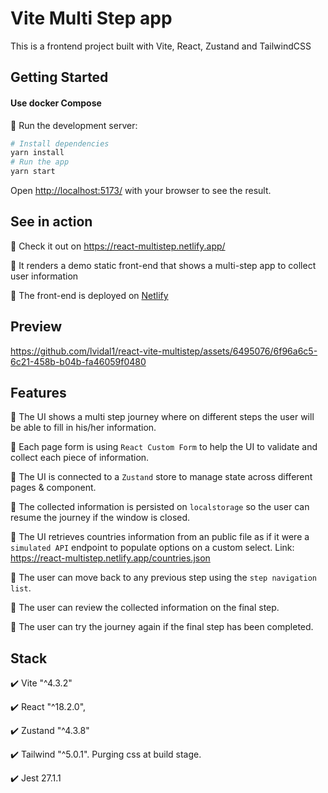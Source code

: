 # Vite Multi Step app

This is a frontend project built with Vite, React, Zustand and TailwindCSS

## Getting Started

#### Use docker Compose

:lion: Run the development server:

```bash
# Install dependencies
yarn install
# Run the app
yarn start
```

Open [http://localhost:5173/](http://localhost:5173/) with your browser to see the result.

## See in action

:rocket: Check it out on https://react-multistep.netlify.app/

:round_pushpin: It renders a demo static front-end that shows a multi-step app to collect user information

:round_pushpin: The front-end is deployed on [Netlify](https://www.netlify.com/)

## Preview

https://github.com/lvidal1/react-vite-multistep/assets/6495076/6f96a6c5-6c21-458b-b04b-fa46059f0480

## Features

:newspaper: The UI shows a multi step journey where on different steps the user will be able to fill in his/her information.

:newspaper: Each page form is using `React Custom Form` to help the UI to validate and collect each piece of information.

:newspaper: The UI is connected to a `Zustand` store to manage state across different pages & component.

:newspaper: The collected information is persisted on `localstorage` so the user can resume the journey if the window is closed.

:newspaper: The UI retrieves countries information from an public file as if it were a `simulated API` endpoint to populate options on a custom select. Link: https://react-multistep.netlify.app/countries.json

:newspaper: The user can move back to any previous step using the `step navigation list`.

:newspaper: The user can review the collected information on the final step.

:newspaper: The user can try the journey again if the final step has been completed.

## Stack

:heavy_check_mark: Vite "^4.3.2"

:heavy_check_mark: React "^18.2.0",

:heavy_check_mark: Zustand "^4.3.8"

:heavy_check_mark: Tailwind "^5.0.1". Purging css at build stage.

:heavy_check_mark: Jest 27.1.1
